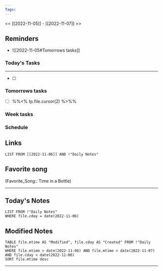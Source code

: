```yaml
---
Tags:
---
```

<< [[2022-11-05]] - [[2022-11-07]] >>
## Reminders
- ![[2022-11-05#Tomorrows tasks]]

### Today's Tasks
---
- [ ] 



### Tomorrows tasks
- [ ] %%<% tp.file.cursor(2) %>%%
### Week tasks
### Schedule

## Links
```dataview
LIST FROM [[2022-11-06]] AND !"Daily Notes"
```
## Favorite song
(Favorite_Song:: Time in a Bottle)
___
## Today's Notes
```dataview
LIST FROM !"Daily Notes"
WHERE file.cday = date(2022-11-06)
```
## Modified Notes
```dataview
TABLE file.mtime AS "Modified", file.cday AS "Created" FROM !"Daily Notes" 
WHERE file.mtime > date(2022-11-06) AND file.mtime < date(2022-11-07) AND file.cday < date(2022-11-06)
SORT file.mtime desc
```
___
